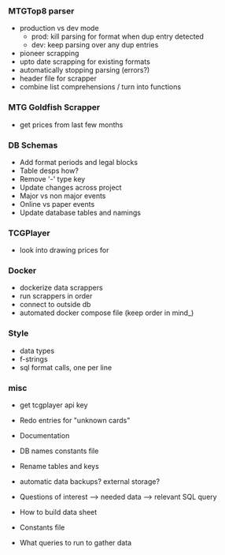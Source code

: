 ### MTGTop8 parser
* production vs dev mode
    * prod: kill parsing for format when dup entry detected
    * dev: keep parsing over any dup entries
* pioneer scrapping
* upto date scrapping for existing formats
* automatically stopping parsing (errors?)
* header file for scrapper
* combine list comprehensions / turn into functions

### MTG Goldfish Scrapper
* get prices from last few months

### DB Schemas
* Add format periods and legal blocks
* Table desps how?
* Remove '-' type key
* Update changes across project
* Major vs non major events
* Online vs paper events
* Update database tables and namings

### TCGPlayer
* look into drawing prices for 

### Docker
* dockerize data scrappers
* run scrappers in order
* connect to outside db
* automated docker compose file (keep order in mind_)

### Style
* data types
* f-strings
* sql format calls, one per line

### misc
* get tcgplayer api key
* Redo entries for "unknown cards"
* Documentation
* DB names constants file
* Rename tables and keys
* automatic data backups? external storage?
* Questions of interest --> needed data --> relevant SQL query

* How to build data sheet
* Constants file
* What queries to run to gather data

